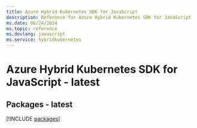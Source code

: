 ```yaml
---
title: Azure Hybrid Kubernetes SDK for JavaScript
description: Reference for Azure Hybrid Kubernetes SDK for JavaScript
ms.date: 06/24/2024
ms.topic: reference
ms.devlang: javascript
ms.service: hybridkubernetes
---
```

# Azure Hybrid Kubernetes SDK for JavaScript - latest
## Packages - latest
[!INCLUDE [packages](hybrid-kubernetes-index.md)]